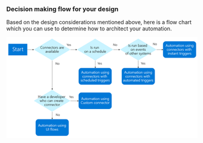 ### Decision making flow for your design

Based on the design considerations mentioned above, here is a flow chart which
you can use to determine how to architect your automation.

![Decision making flow for your design](media/decision-making-flow.png "Decision making flow for your design")